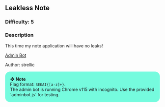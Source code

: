 ## Leakless Note

### Difficulty: 5

### Description

This time my note application will have no leaks!

[Admin Bot](https://xss-bot.chals.sekai.team/leaklessnote)

Author: strellic

<div style="background:#75fbde;border-radius:1rem;padding:1rem">
    <b>❖ Note</b>
	<br>Flag format: <code>SEKAI{[a-z]+}</code>.
	<br>The admin bot is running Chrome v115 with incognito. Use the provided `adminbot.js` for testing.
</div>
